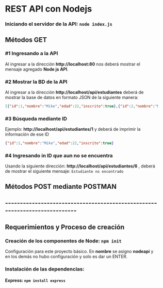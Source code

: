 #   REST API con Nodejs


###  Iniciando el servidor de la API: `node index.js`
##  Métodos GET
### #1 Ingresando a la API
Al ingresar a la dirección **http://localhost:80** nos deberá mostrar el mensaje agregado **Node js API**.

### #2 Mostrar la BD de la API
Al ingresar a la dirección **http://localhost/api/estudiantes** deberá de mostrar la base de datos en formato JSON de la siguiente manera:
```json
[{"id":1,"nombre":"Mike","edad":22,"inscrito":true},{"id":2,"nombre":"Maria","edad":25,"inscrito":false},{"id":3,"nombre":"Saul","edad":19,"inscrito":true},{"id":4,"nombre":"Luis","edad":27,"inscrito":false},{"id":5,"nombre":"Daniela","edad":20,"inscrito":true}]
```

### #3 Búsqueda mediante ID
Ejemplo: **http://localhost/api/estudiantes/1** y deberá de imprimir la información de ese ID
```json
{"id":1,"nombre":"Mike","edad":22,"inscrito":true}
```

### #4 Ingresando in ID que aun no se encuentra 
Usando la siguiente dirección: **http://localhost/api/estudiantes/6** , deberá de mostrar el siguiente mensaje: 
`Estudiante no encontrado`

##  Métodos POST mediante POSTMAN



##  ---------------------------------------------------------------------------

## Requerimientos y Proceso de creación

### Creación de los componentes de Node: `npm init`
Configuración para este proyecto básico.
En **nombre** se asigno **nodeapi** y en los demás no hubo configuración y solo es dar un ENTER.

### Instalación de las dependencias: 
####    Express: `npm install express`




